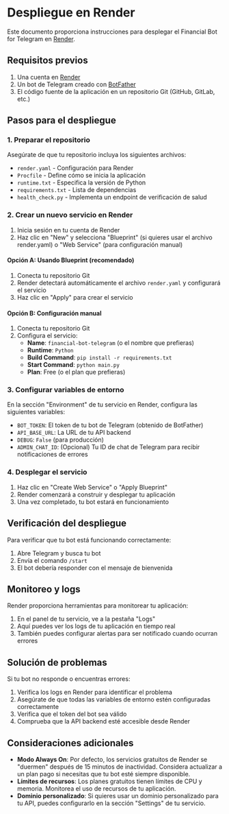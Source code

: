 # Despliegue en Render

Este documento proporciona instrucciones para desplegar el Financial Bot for Telegram en [Render](https://render.com/).

## Requisitos previos

1. Una cuenta en [Render](https://render.com/)
2. Un bot de Telegram creado con [BotFather](https://t.me/botfather)
3. El código fuente de la aplicación en un repositorio Git (GitHub, GitLab, etc.)

## Pasos para el despliegue

### 1. Preparar el repositorio

Asegúrate de que tu repositorio incluya los siguientes archivos:

- `render.yaml` - Configuración para Render
- `Procfile` - Define cómo se inicia la aplicación
- `runtime.txt` - Especifica la versión de Python
- `requirements.txt` - Lista de dependencias
- `health_check.py` - Implementa un endpoint de verificación de salud

### 2. Crear un nuevo servicio en Render

1. Inicia sesión en tu cuenta de Render
2. Haz clic en "New" y selecciona "Blueprint" (si quieres usar el archivo render.yaml) o "Web Service" (para configuración manual)

#### Opción A: Usando Blueprint (recomendado)

1. Conecta tu repositorio Git
2. Render detectará automáticamente el archivo `render.yaml` y configurará el servicio
3. Haz clic en "Apply" para crear el servicio

#### Opción B: Configuración manual

1. Conecta tu repositorio Git
2. Configura el servicio:
   - **Name**: `financial-bot-telegram` (o el nombre que prefieras)
   - **Runtime**: `Python`
   - **Build Command**: `pip install -r requirements.txt`
   - **Start Command**: `python main.py`
   - **Plan**: Free (o el plan que prefieras)

### 3. Configurar variables de entorno

En la sección "Environment" de tu servicio en Render, configura las siguientes variables:

- `BOT_TOKEN`: El token de tu bot de Telegram (obtenido de BotFather)
- `API_BASE_URL`: La URL de tu API backend
- `DEBUG`: `False` (para producción)
- `ADMIN_CHAT_ID`: (Opcional) Tu ID de chat de Telegram para recibir notificaciones de errores

### 4. Desplegar el servicio

1. Haz clic en "Create Web Service" o "Apply Blueprint"
2. Render comenzará a construir y desplegar tu aplicación
3. Una vez completado, tu bot estará en funcionamiento

## Verificación del despliegue

Para verificar que tu bot está funcionando correctamente:

1. Abre Telegram y busca tu bot
2. Envía el comando `/start`
3. El bot debería responder con el mensaje de bienvenida

## Monitoreo y logs

Render proporciona herramientas para monitorear tu aplicación:

1. En el panel de tu servicio, ve a la pestaña "Logs"
2. Aquí puedes ver los logs de tu aplicación en tiempo real
3. También puedes configurar alertas para ser notificado cuando ocurran errores

## Solución de problemas

Si tu bot no responde o encuentras errores:

1. Verifica los logs en Render para identificar el problema
2. Asegúrate de que todas las variables de entorno estén configuradas correctamente
3. Verifica que el token del bot sea válido
4. Comprueba que la API backend esté accesible desde Render

## Consideraciones adicionales

- **Modo Always On**: Por defecto, los servicios gratuitos de Render se "duermen" después de 15 minutos de inactividad. Considera actualizar a un plan pago si necesitas que tu bot esté siempre disponible.
- **Límites de recursos**: Los planes gratuitos tienen límites de CPU y memoria. Monitorea el uso de recursos de tu aplicación.
- **Dominio personalizado**: Si quieres usar un dominio personalizado para tu API, puedes configurarlo en la sección "Settings" de tu servicio. 